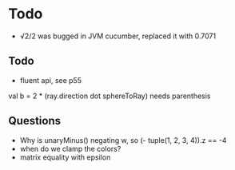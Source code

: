# Todo

- √2/2 was bugged in JVM cucumber, replaced it with 0.7071


## Todo

- fluent api, see p55

val b = 2 * (ray.direction dot sphereToRay) needs parenthesis

## Questions

- Why is unaryMinus() negating w, so (- tuple(1, 2, 3, 4)).z == -4
- when do we clamp the colors?
- matrix equality with epsilon
